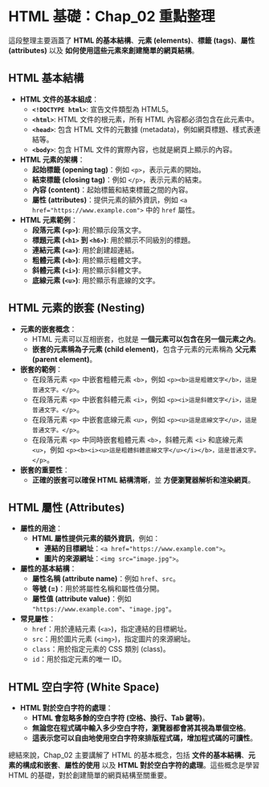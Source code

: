 

# HTML 基礎：Chap_02 重點整理

這段整理主要涵蓋了 **HTML 的基本結構**、**元素 (elements)**、**標籤 (tags)**、**屬性 (attributes)** 以及 **如何使用這些元素來創建簡單的網頁結構**。

## HTML 基本結構

*   **HTML 文件的基本組成**：
    *   **`<!DOCTYPE html>`**: 宣告文件類型為 HTML5。
    *   **`<html>`**: HTML 文件的根元素，所有 HTML 內容都必須包含在此元素中。
    *   **`<head>`**: 包含 HTML 文件的元數據 (metadata)，例如網頁標題、樣式表連結等。
    *   **`<body>`**: 包含 HTML 文件的實際內容，也就是網頁上顯示的內容。
*   **HTML 元素的架構**：
    *   **起始標籤 (opening tag)**：例如 `<p>`，表示元素的開始。
    *   **結束標籤 (closing tag)**：例如 `</p>`，表示元素的結束。
    *   **內容 (content)**：起始標籤和結束標籤之間的內容。
    *   **屬性 (attributes)**：提供元素的額外資訊，例如 `<a href="https://www.example.com">` 中的 `href` 屬性。
*   **HTML 元素範例**：
    *   **段落元素 (`<p>`)**: 用於顯示段落文字。
    *   **標題元素 (`<h1>` 到 `<h6>`)**: 用於顯示不同級別的標題。
    *   **連結元素 (`<a>`)**: 用於創建超連結。
    *   **粗體元素 (`<b>`)**: 用於顯示粗體文字。
    *  **斜體元素 (`<i>`)**: 用於顯示斜體文字。
    *   **底線元素 (`<u>`)**: 用於顯示有底線的文字。

## HTML 元素的嵌套 (Nesting)

*   **元素的嵌套概念**：
    *   HTML 元素可以互相嵌套，也就是 **一個元素可以包含在另一個元素之內**。
    *   **嵌套的元素稱為子元素 (child element)**，包含子元素的元素稱為 **父元素 (parent element)**。
*   **嵌套的範例**：
    *   在段落元素 `<p>` 中嵌套粗體元素 `<b>`，例如 `<p><b>這是粗體文字</b>，這是普通文字。</p>`。
    *   在段落元素 `<p>` 中嵌套斜體元素 `<i>`，例如 `<p><i>這是斜體文字</i>，這是普通文字。</p>`。
     *   在段落元素 `<p>` 中嵌套底線元素 `<u>`，例如 `<p><u>這是底線文字</u>，這是普通文字。</p>`。
    *  在段落元素 `<p>` 中同時嵌套粗體元素 `<b>`，斜體元素 `<i>` 和底線元素 `<u>`，例如 `<p><b><i><u>這是粗體斜體底線文字</u></i></b>，這是普通文字。</p>`。
*   **嵌套的重要性**：
    *   **正確的嵌套可以確保 HTML 結構清晰**，並 **方便瀏覽器解析和渲染網頁**。

## HTML 屬性 (Attributes)

*   **屬性的用途**：
    *   **HTML 屬性提供元素的額外資訊**，例如：
        *   **連結的目標網址**：`<a href="https://www.example.com">`。
        *  **圖片的來源網址**：`<img src="image.jpg">`。
*   **屬性的基本結構**：
    *   **屬性名稱 (attribute name)**：例如 `href`、`src`。
    *   **等號 (=)**：用於將屬性名稱和屬性值分開。
    *   **屬性值 (attribute value)**：例如 `"https://www.example.com"`、`"image.jpg"`。
*   **常見屬性**：
    *   `href`：用於連結元素 (`<a>`)，指定連結的目標網址。
    *   `src`：用於圖片元素 (`<img>`)，指定圖片的來源網址。
    *   `class`：用於指定元素的 CSS 類別 (class)。
    *   `id`：用於指定元素的唯一 ID。

## HTML 空白字符 (White Space)

*   **HTML 對於空白字符的處理**：
    *   **HTML 會忽略多餘的空白字符 (空格、換行、Tab 鍵等)**。
    *   **無論您在程式碼中輸入多少空白字符，瀏覽器都會將其視為單個空格**。
    *   **這表示您可以自由地使用空白字符來排版程式碼，增加程式碼的可讀性**。

總結來說，Chap_02 主要講解了 HTML 的基本概念，包括 **文件的基本結構**、**元素的構成和嵌套**、**屬性的使用** 以及 **HTML 對於空白字符的處理**。這些概念是學習 HTML 的基礎，對於創建簡單的網頁結構至關重要。


